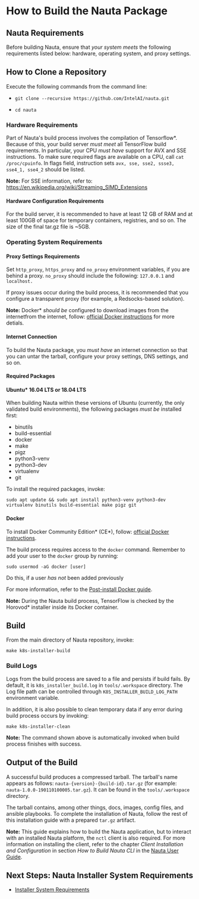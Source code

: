 
# How to Build the Nauta Package

## Nauta Requirements

Before building Nauta, ensure that _your system meets_ the following requirements listed below: hardware, operating system, and proxy settings. 

## How to Clone a Repository

Execute the following commands from the command line:

- `git clone --recursive https://github.com/IntelAI/nauta.git`

- `cd nauta`

### Hardware Requirements
Part of Nauta's build process involves the compilation of Tensorflow*. Because of this, your build server _must meet_ all TensorFlow build requirements. In particular, your CPU _must have_ support for AVX and SSE instructions. To make sure required flags are available on a CPU, call `cat /proc/cpuinfo`. In flags field, instruction sets `avx, sse, sse2, ssse3, sse4_1, sse4_2` should be listed.

**Note:** For SSE information, refer to: https://en.wikipedia.org/wiki/Streaming_SIMD_Extensions

#### Hardware Configuration Requirements 

For the build server, it is recommended to have at least 12 GB of RAM and at least 100GB of space for temporary containers, registries, and so on. The size of the final tar.gz file is ~5GB.

### Operating System Requirements

#### Proxy Settings Requirements 

Set `http_proxy`, `https_proxy` and `no_proxy` environment variables, if you are behind a proxy. `no_proxy` should include the following: `127.0.0.1` and `localhost.` 

If proxy issues occur during the build process, it is recommended that you configure a transparent proxy (for example, a Redsocks-based solution).

**Note:** Docker* _should be_ configured to download images from the internetfrom the internet, follow: [official Docker instructions](https://docs.docker.com/config/daemon/systemd/#httphttps-proxy) for more detials.

#### Internet Connection 

To build the Nauta package, you _must have_ an internet connection so that you can untar the tarball, configure your proxy settings, DNS settings, and so on.

#### Required Packages

#### Ubuntu* 16.04 LTS or 18.04 LTS

When building Nauta within these versions of Ubuntu (currently, the only validated build environments), the following packages _must be_ installed first:

- binutils
- build-essential
- docker
- make
- pigz
- python3-venv
- python3-dev
- virtualenv
- git

To install the required packages, invoke:

`sudo apt update && sudo apt install python3-venv python3-dev virtualenv binutils build-essential make pigz git`

#### Docker 

To install Docker Community Edition* (CE*), follow: [official Docker instructions](https://docs.docker.com/install/linux/docker-ce/ubuntu/).

The build process requires access to the `docker` command. Remember to add your user to the `docker` group by running:

`sudo usermod -aG docker [user]` 

Do this, if a user _has not_ been added previously

For more information, refer to the [Post-install Docker guide](https://docs.docker.com/install/linux/linux-postinstall).

**Note:**  During the Nauta build process, TensorFlow is checked by the Horovod* installer inside its Docker container. 

## Build 

From the main directory of Nauta repository, invoke: 

`make k8s-installer-build`

### Build Logs

Logs from the build process are saved to a file and persists if build fails. By default, it is `k8s_installer_build.log` in `tools/.workspace` directory. The Log file path can be controlled through `K8S_INSTALLER_BUILD_LOG_PATH` environment variable.

In addition, it is also possible to clean temporary data if any error during build process occurs by invoking: 

`make k8s-installer-clean`

**Note:** The command shown above is automatically invoked when build process finishes with success.

## Output of the Build

A successful build produces a compressed tarball. The tarball's name appears as follows: `nauta-{version}-{build-id}.tar.gz` (for example: `nauta-1.0.0-190110100005.tar.gz`). It can be found in the `tools/.workspace` directory.  

The tarball contains, among other things, docs, images, config files, and ansible playbooks. To complete the installation of Nauta, follow the rest of this installation guide with a prepared `tar.gz` artifact.

**Note:** This guide explains how to build the Nauta application, but to interact with an installed Nauta platform, the `nctl` client is also required. For more information on installing the client, refer to the chapter _Client Installation and Configuration_ in section _How to Build Nauta CLI_ in the [Nauta User Guide](../../user-guide/actions/nctl.md).

## Next Steps: Nauta Installer System Requirements

* [Installer System Requirements](../Installer_System_Requirements/ISR.md)




